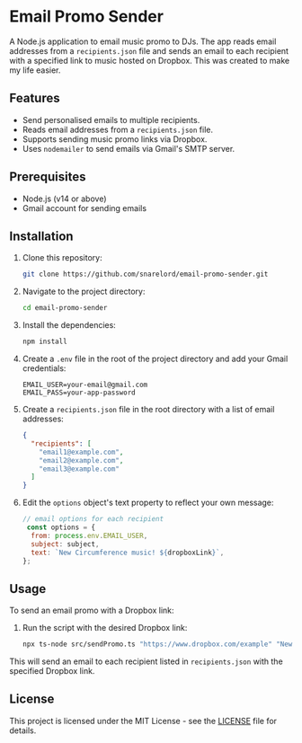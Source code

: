 # Email Promo Sender

A Node.js application to email music promo to DJs. The app reads email addresses from a `recipients.json` file and sends an email to each recipient with a specified link to music hosted on Dropbox. This was created to make my life easier.

## Features
- Send personalised emails to multiple recipients.
- Reads email addresses from a `recipients.json` file.
- Supports sending music promo links via Dropbox.
- Uses `nodemailer` to send emails via Gmail's SMTP server.

## Prerequisites
- Node.js (v14 or above)
- Gmail account for sending emails

## Installation

1. Clone this repository:
    ```bash
    git clone https://github.com/snarelord/email-promo-sender.git
    ```

2. Navigate to the project directory:
    ```bash
    cd email-promo-sender
    ```

3. Install the dependencies:
    ```bash
    npm install
    ```

4. Create a `.env` file in the root of the project directory and add your Gmail credentials:
    ```env
    EMAIL_USER=your-email@gmail.com
    EMAIL_PASS=your-app-password
    ```

5. Create a `recipients.json` file in the root directory with a list of email addresses:
    ```json
    {
      "recipients": [
        "email1@example.com",
        "email2@example.com",
        "email3@example.com"
      ]
    }
    ```
6. Edit the `options` object's text property to reflect your own message:
    ```js
    // email options for each recipient
     const options = {
      from: process.env.EMAIL_USER,
      subject: subject,
      text: `New Circumference music! ${dropboxLink}`,
   };
    ```


## Usage

To send an email promo with a Dropbox link:

1. Run the script with the desired Dropbox link:
    ```bash
    npx ts-node src/sendPromo.ts "https://www.dropbox.com/example" "New music!"
    ```

This will send an email to each recipient listed in `recipients.json` with the specified Dropbox link.

## License

This project is licensed under the MIT License - see the [LICENSE](LICENSE) file for details.
